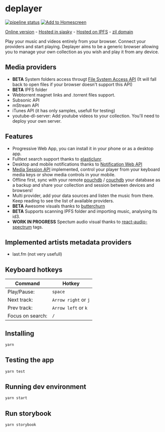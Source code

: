 # deplayer

[![pipeline status](https://gitlab.com/deplayer/deplayer/badges/master/pipeline.svg)](https://gitlab.com/deplayer/deplayer/commits/master)
[![Add to Homescreen](https://img.shields.io/badge/Skynet-Add%20To%20Homescreen-00c65e?logo=skynet&labelColor=0d0d0d)](https://homescreen.hns.siasky.net/#/skylink/deplayer.hns)


[Online version](http://deplayer.surge.sh/) - [Hosted in siasky](https://deplayer.hns.siasky.net/) - [Hosted on IPFS](http://deplayer.eth.link/) - [zil domain](http://deplayer.zil/)

Play your music and videos entirely from your browser.
Connect your providers and start playing.
Deplayer aims to be a generic browser allowing you to manage your own
collection as you wish and play it from any device.

## Media providers

* **BETA** System folders access througt [File System Access API](https://wicg.github.io/file-system-access/)  (It will fall back to open files if your browser doesn't support this API)
* **BETA** IPFS folder
* Webtorrent magnet links and .torrent files support.
* Subsonic API
* mStream API
* iTunes API (it has only samples, usefull for testing)
* youtube-dl-server: Add youtube videos to your collection. You'll need to
  deploy your own server.


## Features

* Progressive Web App, you can install it in your phone or as a desktop app.
* Fulltext search support thanks to [elasticlunr](https://elasticlunr.com/).
* Desktop and mobile notifications thanks to [Notification Web
  API](https://developer.mozilla.org/en-US/docs/Web/API/notification)
* [Media Session
  API](https://developers.google.com/web/updates/2017/02/media-session)
  implemented, control your player from your keyboard media keys or show media
  controls in your mobile.
* Offline first, sync with your remote [pouchdb](https://pouchdb.com/) /
  [couchdb](https://couchdb.apache.org/) your database as a backup and share
  your collection and session between devices and browsers!
* Multi provider, add your data sources and listen the music from there. Keep
  reading to see the list of available providers.
* **BETA** Awesome visuals thanks to [butterchurn](https://github.com/jberg/butterchurn)
* **BETA** Supports scanning IPFS folder and importing music, analysing its id3.
* **WORK IN PROGRESS** Spectum audio visual thanks to
  [react-audio-spectrum](https://github.com/hu-ke/react-audio-spectrum)
  tags.

## Implemented artists metadata providers

* last.fm (not very usefull)

## Keyboard hotkeys

| Command          | Hotkey               |
|------------------|----------------------|
| Play/Pause:      | `space`              |
| Next track:      | `Arrow right` or `j` |
| Prev track:      | `Arrow left` or `k`  |
| Focus on search: | `/`                  |

## Installing

```bash
yarn
```

## Testing the app

```bash
yarn test
```

## Running dev environment

```bash
yarn start
```

## Run storybook

```bash
yarn storybook
```
